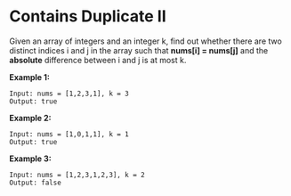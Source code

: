 # Contains Duplicate II

Given an array of integers and an integer k, find out whether there are two distinct indices i and j in the array such that **nums[i] = nums[j]** and the **absolute** difference between i and j is at most k.

**Example 1:**

```pseudo
Input: nums = [1,2,3,1], k = 3
Output: true
```

**Example 2:**

```pseudo
Input: nums = [1,0,1,1], k = 1
Output: true
```

**Example 3:**

```pseudo
Input: nums = [1,2,3,1,2,3], k = 2
Output: false
```
